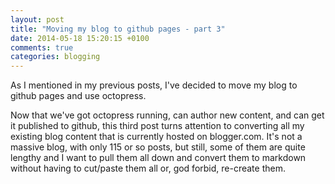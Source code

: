 ```yaml
---
layout: post
title: "Moving my blog to github pages - part 3"
date: 2014-05-18 15:20:15 +0100
comments: true
categories: blogging
---
```

As I mentioned in my previous posts, I've decided to move my blog to github pages and use octopress. 

Now that we've got octopress running, can author new content, and can get it published to github, this third post turns attention to converting all my existing blog content that is currently hosted on blogger.com. It's not a massive blog, with only 115 or so posts, but still, some of them are quite lengthy and I want to pull them all down and convert them to markdown without having to cut/paste them all or, god forbid, re-create them.

